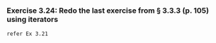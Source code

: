 ###  Exercise 3.24: Redo the last exercise from § 3.3.3 (p. 105) using iterators 

    refer Ex 3.21